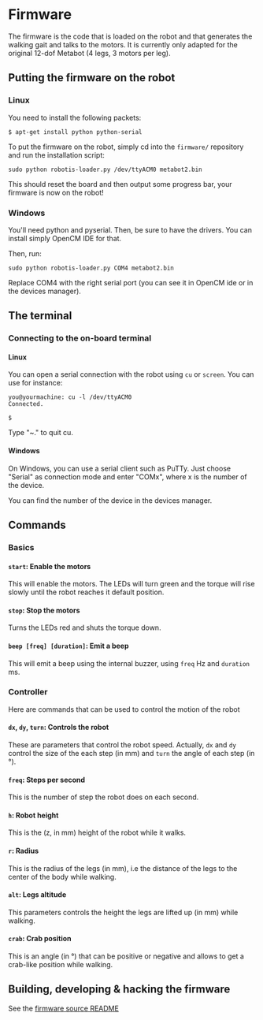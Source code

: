 # Firmware

The firmware is the code that is loaded on the robot and that generates the
walking gait and talks to the motors. It is currently only adapted for the
original 12-dof Metabot (4 legs, 3 motors per leg).

## Putting the firmware on the robot

### Linux

You need to install the following packets:

```
$ apt-get install python python-serial
```

To put the firmware on the robot, simply cd into the `firmware/` repository and
run the installation script:

```
sudo python robotis-loader.py /dev/ttyACM0 metabot2.bin
```

This should reset the board and then output some progress bar, your firmware is now
on the robot!

### Windows

You'll need python and pyserial. Then, be sure to have the drivers. You can install
simply OpenCM IDE for that.

Then, run:

```
sudo python robotis-loader.py COM4 metabot2.bin
```

Replace COM4 with the right serial port (you can see it in OpenCM ide or in the devices
manager).

## The terminal

### Connecting to the on-board terminal

#### Linux

You can open a serial connection with the robot using `cu` or `screen`. You can use
for instance:

```
you@yourmachine: cu -l /dev/ttyACM0
Connected.

$  
```

Type "~." to quit cu.

#### Windows

On Windows, you can use a serial client such as PuTTy. Just choose "Serial" as connection
mode and enter "COMx", where x is the number of the device.

You can find the number of the device in the devices manager.

## Commands

### Basics

#### `start`: Enable the motors

This will enable the motors. The LEDs will turn green and the torque will rise
slowly until the robot reaches it default position.

#### `stop`: Stop the motors

Turns the LEDs red and shuts the torque down.

#### `beep [freq] [duration]`: Emit a beep

This will emit a beep using the internal buzzer, using `freq` Hz and `duration`
ms.

### Controller

Here are commands that can be used to control the motion of the robot

#### `dx`, `dy`, `turn`: Controls the robot

These are parameters that control the robot speed. Actually, `dx` and `dy`
control the size of the each step (in mm) and `turn` the angle of each step
(in °).

#### `freq`: Steps per second

This is the number of step the robot does on each second.

#### `h`: Robot height

This is the (z, in mm) height of the robot while it walks.

#### `r`: Radius

This is the radius of the legs (in mm), i.e the distance of the legs to the
center of the body while walking.

#### `alt`: Legs altitude

This parameters controls the height the legs are lifted up (in mm) while
walking.

#### `crab`: Crab position

This is an angle (in °) that can be positive or negative and allows to get a
crab-like position while walking.

## Building, developing & hacking the firmware

See the [firmware source README](src#firmware-source)
